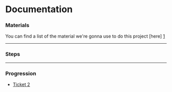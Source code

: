 # Documentation

### Materials
You can find a list of the material we're gonna use to do this project [here] [1]

___
### Steps

___
### Progression

* [Ticket 2][4]

[1]: /docs/materials.md/
[2]: /docs/steps/README.md
[3]: /docs/progression/README.md
[4]: /docs/progression/Ticket_2.md
